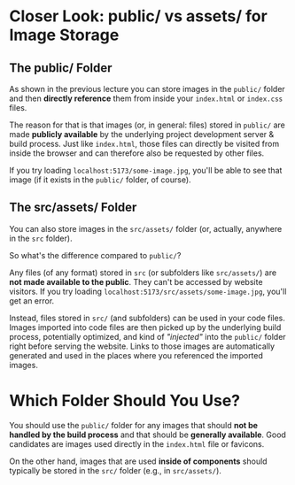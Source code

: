 # Closer Look: public/ vs assets/ for Image Storage

## The public/ Folder

As shown in the previous lecture you can store images in the `public/` folder and then <b>directly reference</b> them from inside your `index.html` or `index.css` files.

The reason for that is that images (or, in general: files) stored in `public/` are made <b>publicly available</b> by the underlying project development server & build process. Just like `index.html`, those files can directly be visited from inside the browser and can therefore also be requested by other files.

If you try loading `localhost:5173/some-image.jpg`, you'll be able to see that image (if it exists in the `public/` folder, of course).

## The src/assets/ Folder

You can also store images in the `src/assets/` folder (or, actually, anywhere in the `src` folder).

So what's the difference compared to `public/`?

Any files (of any format) stored in `src` (or subfolders like `src/assets/`) are <b>not made available to the public</b>. They can't be accessed by website visitors. If you try loading `localhost:5173/src/assets/some-image.jpg`, you'll get an error.

Instead, files stored in `src/` (and subfolders) can be used in your code files. Images imported into code files are then picked up by the underlying build process, potentially optimized, and kind of <i>"injected"</i> into the `public/` folder right before serving the website. Links to those images are automatically generated and used in the places where you referenced the imported images.

# Which Folder Should You Use?

You should use the `public/` folder for any images that should <b>not be handled by the build process</b> and that should be <b>generally available</b>. Good candidates are images used directly in the `index.html` file or favicons.

On the other hand, images that are used <b>inside of components</b> should typically be stored in the `src/` folder (e.g., in `src/assets/`).
